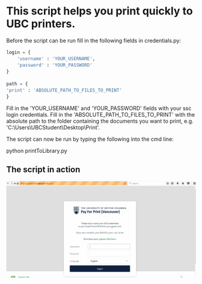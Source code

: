 # This script helps you print quickly to UBC printers.

Before the script can be run fill in the following fields in credentials.py:
```python
login = {
    'username' : 'YOUR_USERNAME',
    'password' : 'YOUR_PASSWORD'
}

path = {
'print' : 'ABSOLUTE_PATH_TO_FILES_TO_PRINT'
}
```

Fill in the 'YOUR_USERNAME' and 'YOUR_PASSWORD' fields with your ssc login credentials. Fill in the 'ABSOLUTE_PATH_TO_FILES_TO_PRINT' with the absolute path to the folder containing the documents you want to print, e.g. 'C:\\Users\\UBCStudent\\Desktop\\Print'.

The script can now be run by typing the following into the cmd line:

python printToLibrary.py

## The script in action

![The script in action](https://github.com/VanderpoelLiam/PrintingScript/blob/master/printingScriptInAction.gif)
